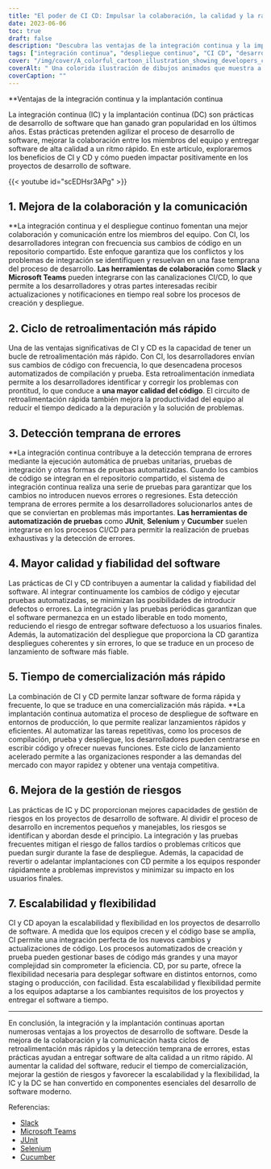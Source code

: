 ```yaml
---
title: "El poder de CI CD: Impulsar la colaboración, la calidad y la rapidez"
date: 2023-06-06
toc: true
draft: false
description: "Descubra las ventajas de la integración continua y la implantación continua (CI CD) en el desarrollo de software, que mejoran la colaboración, la calidad y la velocidad."
tags: ["integración continua", "despliegue continuo", "CI CD", "desarrollo de software", "colaboración", "comunicación", "bucle de retroalimentación", "detección de errores", "calidad del software", "fiabilidad", "tiempo de comercialización", "gestión de riesgos", "escalabilidad", "flexibilidad", "pruebas automatizadas", "desarrollo ágil", "DevOps", "productividad del equipo", "versiones de software", "automatización del despliegue", "automatización de pruebas", "entrega rápida de software", "metodologías ágiles", "gestión de la liberación", "ingeniería de software", "equipos ágiles", "mejora continua", "pruebas de software", "procesos de implantación", "proceso de despliegue", "ciclo de vida del desarrollo de software"]
cover: "/img/cover/A_colorful_cartoon_illustration_showing_developers_collaborating.png"
coverAlt: " Una colorida ilustración de dibujos animados que muestra a los desarrolladores colaborando y desplegando software de forma rápida y eficaz con herramientas y procesos de CI CD."
coverCaption: ""
---
```


**Ventajas de la integración continua y la implantación continua

La integración continua (IC) y la implantación continua (DC) son prácticas de desarrollo de software que han ganado gran popularidad en los últimos años. Estas prácticas pretenden agilizar el proceso de desarrollo de software, mejorar la colaboración entre los miembros del equipo y entregar software de alta calidad a un ritmo rápido. En este artículo, exploraremos los beneficios de CI y CD y cómo pueden impactar positivamente en los proyectos de desarrollo de software.

{{< youtube id="scEDHsr3APg" >}}

## 1. Mejora de la colaboración y la comunicación

**La integración continua y el despliegue continuo fomentan una mejor colaboración y comunicación entre los miembros del equipo. Con CI, los desarrolladores integran con frecuencia sus cambios de código en un repositorio compartido. Este enfoque garantiza que los conflictos y los problemas de integración se identifiquen y resuelvan en una fase temprana del proceso de desarrollo. **Las herramientas de colaboración** como **Slack** y **Microsoft Teams** pueden integrarse con las canalizaciones CI/CD, lo que permite a los desarrolladores y otras partes interesadas recibir actualizaciones y notificaciones en tiempo real sobre los procesos de creación y despliegue.

## 2. Ciclo de retroalimentación más rápido

Una de las ventajas significativas de CI y CD es la capacidad de tener un bucle de retroalimentación más rápido. Con CI, los desarrolladores envían sus cambios de código con frecuencia, lo que desencadena procesos automatizados de compilación y prueba. Esta retroalimentación inmediata permite a los desarrolladores identificar y corregir los problemas con prontitud, lo que conduce a **una mayor calidad del código**. El circuito de retroalimentación rápida también mejora la productividad del equipo al reducir el tiempo dedicado a la depuración y la solución de problemas.

## 3. Detección temprana de errores

**La integración continua contribuye a la detección temprana de errores mediante la ejecución automática de pruebas unitarias, pruebas de integración y otras formas de pruebas automatizadas. Cuando los cambios de código se integran en el repositorio compartido, el sistema de integración continua realiza una serie de pruebas para garantizar que los cambios no introducen nuevos errores o regresiones. Esta detección temprana de errores permite a los desarrolladores solucionarlos antes de que se conviertan en problemas más importantes. **Las herramientas de automatización de pruebas** como **JUnit**, **Selenium** y **Cucumber** suelen integrarse en los procesos CI/CD para permitir la realización de pruebas exhaustivas y la detección de errores.

## 4. Mayor calidad y fiabilidad del software

Las prácticas de CI y CD contribuyen a aumentar la calidad y fiabilidad del software. Al integrar continuamente los cambios de código y ejecutar pruebas automatizadas, se minimizan las posibilidades de introducir defectos o errores. La integración y las pruebas periódicas garantizan que el software permanezca en un estado liberable en todo momento, reduciendo el riesgo de entregar software defectuoso a los usuarios finales. Además, la automatización del despliegue que proporciona la CD garantiza despliegues coherentes y sin errores, lo que se traduce en un proceso de lanzamiento de software más fiable.

## 5. Tiempo de comercialización más rápido

La combinación de CI y CD permite lanzar software de forma rápida y frecuente, lo que se traduce en una comercialización más rápida. **La implantación continua automatiza el proceso de despliegue de software en entornos de producción, lo que permite realizar lanzamientos rápidos y eficientes. Al automatizar las tareas repetitivas, como los procesos de compilación, prueba y despliegue, los desarrolladores pueden centrarse en escribir código y ofrecer nuevas funciones. Este ciclo de lanzamiento acelerado permite a las organizaciones responder a las demandas del mercado con mayor rapidez y obtener una ventaja competitiva.

## 6. Mejora de la gestión de riesgos

Las prácticas de IC y DC proporcionan mejores capacidades de gestión de riesgos en los proyectos de desarrollo de software. Al dividir el proceso de desarrollo en incrementos pequeños y manejables, los riesgos se identifican y abordan desde el principio. La integración y las pruebas frecuentes mitigan el riesgo de fallos tardíos o problemas críticos que puedan surgir durante la fase de despliegue. Además, la capacidad de revertir o adelantar implantaciones con CD permite a los equipos responder rápidamente a problemas imprevistos y minimizar su impacto en los usuarios finales.

## 7. Escalabilidad y flexibilidad

CI y CD apoyan la escalabilidad y flexibilidad en los proyectos de desarrollo de software. A medida que los equipos crecen y el código base se amplía, CI permite una integración perfecta de los nuevos cambios y actualizaciones de código. Los procesos automatizados de creación y prueba pueden gestionar bases de código más grandes y una mayor complejidad sin comprometer la eficiencia. CD, por su parte, ofrece la flexibilidad necesaria para desplegar software en distintos entornos, como staging o producción, con facilidad. Esta escalabilidad y flexibilidad permite a los equipos adaptarse a los cambiantes requisitos de los proyectos y entregar el software a tiempo.

______

En conclusión, la integración y la implantación continuas aportan numerosas ventajas a los proyectos de desarrollo de software. Desde la mejora de la colaboración y la comunicación hasta ciclos de retroalimentación más rápidos y la detección temprana de errores, estas prácticas ayudan a entregar software de alta calidad a un ritmo rápido. Al aumentar la calidad del software, reducir el tiempo de comercialización, mejorar la gestión de riesgos y favorecer la escalabilidad y la flexibilidad, la IC y la DC se han convertido en componentes esenciales del desarrollo de software moderno.

Referencias:
- [Slack](https://slack.com/)
- [Microsoft Teams](https://www.microsoft.com/en-us/microsoft-teams/group-chat-software)
- [JUnit](https://junit.org/junit5/)
- [Selenium](https://www.selenium.dev/)
- [Cucumber](https://cucumber.io/)
